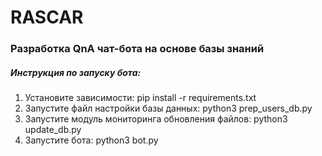 # RASCAR
### Разработка QnA чат-бота на основе базы знаний
##### Инструкция по запуску бота:

1) Установите зависимости: pip install -r requirements.txt
2) Запустите файл настройки базы данных: python3 prep_users_db.py
3) Запустите модуль мониторинга обновления файлов: python3 update_db.py
4) Запустите бота: python3 bot.py